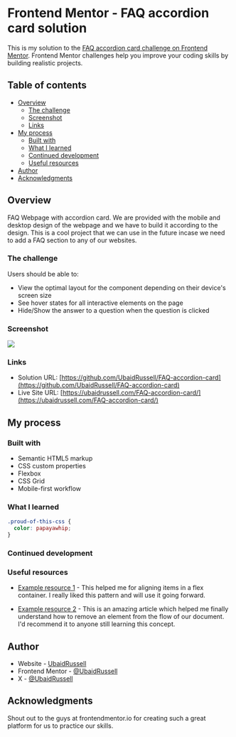 # Frontend Mentor - FAQ accordion card solution

This is my solution to the [FAQ accordion card challenge on Frontend Mentor](https://www.frontendmentor.io/challenges/faq-accordion-card-XlyjD0Oam). Frontend Mentor challenges help you improve your coding skills by building realistic projects. 

## Table of contents

- [Overview](#overview)
  - [The challenge](#the-challenge)
  - [Screenshot](#screenshot)
  - [Links](#links)
- [My process](#my-process)
  - [Built with](#built-with)
  - [What I learned](#what-i-learned)
  - [Continued development](#continued-development)
  - [Useful resources](#useful-resources)
- [Author](#author)
- [Acknowledgments](#acknowledgments)


## Overview

FAQ Webpage with accordion card. We are provided with the mobile and desktop design of the webpage and we have to build it according to the design. This is a cool project that we can use in the future incase we need to add a FAQ section to any of our websites.

### The challenge

Users should be able to:

- View the optimal layout for the component depending on their device's screen size
- See hover states for all interactive elements on the page
- Hide/Show the answer to a question when the question is clicked

### Screenshot

![](./screenshot.jpg)

### Links

- Solution URL: [https://github.com/UbaidRussell/FAQ-accordion-card](https://github.com/UbaidRussell/FAQ-accordion-card)
- Live Site URL: [https://ubaidrussell.com/FAQ-accordion-card/](https://ubaidrussell.com/FAQ-accordion-card/)

## My process

### Built with

- Semantic HTML5 markup
- CSS custom properties
- Flexbox
- CSS Grid
- Mobile-first workflow

### What I learned


```css
.proud-of-this-css {
  color: papayawhip;
}
```

### Continued development

### Useful resources

- [Example resource 1](https://developer.mozilla.org/en-US/docs/Web/CSS/CSS_Flexible_Box_Layout/Aligning_Items_in_a_Flex_Container) -  This helped me for aligning items in a flex container. I really liked this pattern and will use it going forward.

- [Example resource 2](https://stackoverflow.com/questions/2993851/how-to-remove-an-element-from-the-flow) - This is an amazing article which helped me finally understand how to remove an element from the flow of our document. I'd recommend it to anyone still learning this concept.

## Author

- Website - [UbaidRussell](https://ubaidrussell.com/)
- Frontend Mentor - [@UbaidRussell](https://www.frontendmentor.io/profile/UbaidRussell)
- X - [@UbaidRussell](https://twitter.com/UbaidRussell)

## Acknowledgments
Shout out to the guys at frontendmentor.io for creating such a great platform for us to practice our skills.